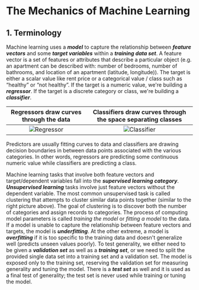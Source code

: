 # The Mechanics of Machine Learning

## 1. Terminology

Machine learning uses a **_model_** to capture the relationship between **_feature vectors_** and some **_target variables_** within a **_training data set_**. A feature vector is a set of features or attributes that describe a particular object (e.g. an apartment can be described with: number of bedrooms, number of bathrooms, and location of an apartment (latitude, longitude)). The target is either a scalar value like rent price or a categorical value / class such as “healthy” or “not healthy”. If the target is a numeric value, we're building a **_regressor_**. If the target is a discrete category or class, we're building a **_classifier_**.


Regressors draw curves through the data |  Classifiers draw curves through the space separating classes
:-------------------------:|:-------------------------:
![Regressor](https://i.imgur.com/LG9Rxoc.png)  |  ![Classifier](https://i.imgur.com/iBw0v57.png)

Predictors are usually fitting curves to data and classifiers are drawing decision boundaries in between data points associated with the various categories. In other words, regressors are predicting some continuous numeric value while classifiers are predicting a class. 

Machine learning tasks that involve both feature vectors and target/dependent variables fall into the **_supervised learning category_**. **_Unsupervised learning_** tasks involve just feature vectors without the dependent variable. The most common unsupervised task is called clustering that attempts to cluster similar data points together (similar to the right picture above). The goal of clustering is to discover both the number of categories and assign records to categories. The process of computing model parameters is called _training the model_ or _fitting a model_ to the data. If a model is unable to capture the relationship between feature vectors and targets, the model is **_underfitting_**. At the other extreme, a model is **_overfitting_** if it is too specific to the training data and doesn't generalize well (predicts unseen values poorly). To test generality, we either need to be given a **_validation set_** as well as a **_training set_**, or we need to split the provided single data set into a training set and a validation set. The model is exposed only to the training set, reserving the validation set for measuring generality and tuning the model. There is a **_test set_** as well and it is used as a final test of generality; the test set is never used while training or tuning the model. 




